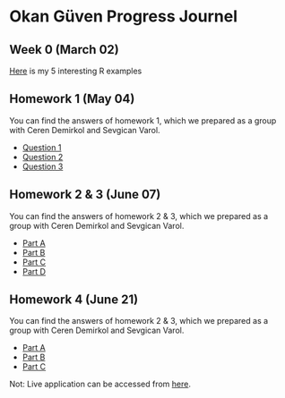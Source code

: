 ﻿# Okan Güven Progress Journel

## Week 0 (March 02)

[Here](files/Example_Homework_0.html) is my 5 interesting R examples

## Homework 1 (May 04)
You can find the answers of homework 1, which we prepared as a group with Ceren Demirkol and Sevgican Varol.

* [Question 1](files/H1Q1.html)
* [Question 2](files/H1Q2.html)
* [Question 3](files/H1Q3.html)

## Homework 2 & 3 (June 07)
You can find the answers of homework 2 & 3, which we prepared as a group with Ceren Demirkol and Sevgican Varol.

* [Part A](files/H23Pa.html)
* [Part B](files/H23Pb.html)
* [Part C](files/H23Pc.html)
* [Part D](files/H23Pd.html)

## Homework 4 (June 21)
You can find the answers of homework 2 & 3, which we prepared as a group with Ceren Demirkol and Sevgican Varol.

* [Part A](files/HW4a.html)
* [Part B](files/HW4b.html)
* [Part C](files/HW4c.html)

Not: Live application can be accessed from [here](https://spring20-guven80.shinyapps.io/HW_4).
